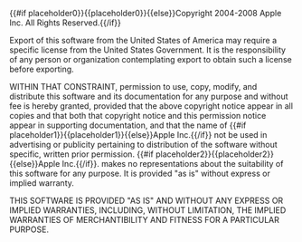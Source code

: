 {{#if placeholder0}}{{placeholder0}}{{else}}Copyright 2004-2008 Apple Inc. All Rights Reserved.{{/if}}

 Export of this software from the United States of America may require a specific license from the United States Government. It is the responsibility of any person or organization contemplating export to obtain such a license before exporting.

 WITHIN THAT CONSTRAINT, permission to use, copy, modify, and distribute this software and its documentation for any purpose and without fee is hereby granted, provided that the above copyright notice appear in all copies and that both that copyright notice and this permission notice appear in supporting documentation, and that the name of {{#if placeholder1}}{{placeholder1}}{{else}}Apple Inc.{{/if}} not be used in advertising or publicity pertaining to distribution of the software without specific, written prior permission. {{#if placeholder2}}{{placeholder2}}{{else}}Apple Inc.{{/if}}. makes no representations about the suitability of this software for any purpose. It is provided &quot;as is&quot; without express or implied warranty.

 THIS SOFTWARE IS PROVIDED &quot;AS IS&quot; AND WITHOUT ANY EXPRESS OR IMPLIED WARRANTIES, INCLUDING, WITHOUT LIMITATION, THE IMPLIED WARRANTIES OF MERCHANTIBILITY AND FITNESS FOR A PARTICULAR PURPOSE.
